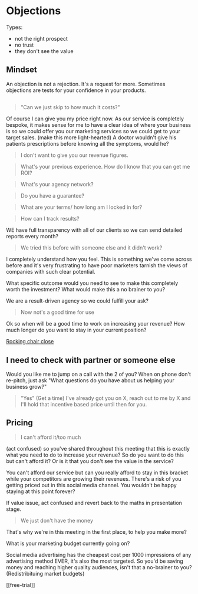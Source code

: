 # Objections

Types:
- not the right prospect
- no trust
- they don't see the value

## Mindset
An objection is not a rejection. It's a request for more.
Sometimes objections are tests for your confidence in your products.
##
> "Can we just skip to how much it costs?"

Of course I can give you my price right now. As our service is completely bespoke, it makes sense for me to have a clear idea of where your business is so we could offer you our marketing services so we could get to your target sales. (make this more light-hearted) A doctor wouldn't give his patients prescriptions before knowing all the symptoms, would he? 

> I don't want to give you our revenue figures. 

> What's your previous experience. How do I know that you can get me ROI?

> What's your agency network?

> Do you have a guarantee?

> What are your terms/ how long am I locked in for?

> How can I track results?

WE have full transparency with all of our clients so we can send detailed reports every month?

> We tried this before with someone else and it didn't work?

I completely understand how you feel. This is something we've come across before and it's very frustrating to have poor marketers tarnish the views of companies with such clear potential.

What specific outcome would you need to see to make this completely worth the investment? What would make this a no brainer to you?

We are a result-driven agency so we could fulfill your ask?

> Now not's a good time for use

Ok so when will be a good time to work on increasing your revenue? How much longer do you want to stay in your current position? 

[Rocking chair close](https://www.youtube.com/shorts/_cge0OKgqpI)

## I need to check with partner or someone else

Would you like me to jump on a call with the 2 of you? When on phone don't re-pitch, just ask "What questions do you have about us helping your business grow?"

>"Yes"
(Get a time)
I've already got you on X, reach out to me by X and I'll hold that incentive based price until then for you.

## Pricing
> I can't afford it/too much

(act confused) so you've shared throughout this meeting that this is exactly what you need to do to increase your revenue? So do you want to do this but can't afford it? Or is it that you don't see the value in the service?

You can't afford our service but can you really afford to stay in this bracket while your competitors are growing their revenues. There's a risk of you getting priced out in this social media channel. You wouldn't be happy staying at this point forever?

If value issue, act confused and revert back to the maths in presentation stage.

> We just don't have the money

That's why we're in this meeting in the first place, to help you make more?

What is your marketing budget currently going on?

Social media advertising has the cheapest cost per 1000 impressions of any advertising method EVER, it's also the most targeted. So you'd be saving money and reaching higher quality audiences, isn't that a no-brainer to you? (Redistribituing market budgets)

[[free-trial]]